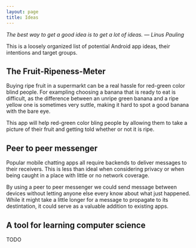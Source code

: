 ```yaml
---
layout: page
title: Ideas
---
```


<div class="message">
	<cite>
		The best way to get a good idea is to get a lot of ideas. &mdash; Linus Pauling
	</cite>
</div>

This is a loosely organized list of potential Android app ideas, their
intentions and target groups.


## The Fruit-Ripeness-Meter

Buying ripe fruit in a supermarkt can be a real hassle for red-green color
blind people. For exampling choosing a banana that is ready to eat is
difficult, as the difference between an unripe green banana and a ripe yellow
one is sometimes very suttle, making it hard to spot a good banana with the
bare eye.

This app will help red-green color bling people by allowing them to take a
picture of their fruit and getting told whether or not it is ripe. 


## Peer to peer messenger 

Popular mobile chatting apps all require backends to deliver messages to their
receivers. This is less than ideal when considering privacy or when being
caught in a place with little or no network coverage.

By using a peer to peer messenger we could send message between devices without
letting anyone else every know about what just happened. While it might take a
little longer for a message to propagate to its destintation, it could serve as
a valuable addition to existing apps.


## A tool for learning computer science

TODO
